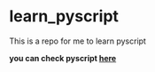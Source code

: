 # learn_pyscript
This is a repo for me to learn pyscript

**you can check pyscript [here](https://pyscript.net/)**
